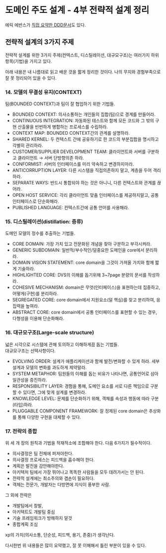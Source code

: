 # 도메인 주도 설계 - 4부 전략적 설계 정리
에릭 에반스가 [직접 요약한 DDD문서](https://domainlanguage.com/wp-content/uploads/2016/05/DDD_Reference_2015-03.pdf)도 있다.

## 전략적 설계의 3가지 주제 
전략적 설계를 위한 3가지 주제(컨텍스트, 디스틸레이션, 대규모구조)는 여러가지 하위 항목(기법)을 가지고 있다.  
  
아래 내용은 내 나름대로 읽고 배운 것을 짧게 정리한 것이다. 나의 무지와 경험부족으로 잘 못 정리되어 있을 수 있다.

### 14. 모델의 무결성 유지(CONTEXT)
팀(BOUNDED CONTEXT)과 팀이 잘 협업하기 위한 기법들.
* BOUNDED CONTEXT: 의사소통하는 개인들의 집합(팀)으로 경계를 만들어라.
* CONTINUOUS INTEGRATION: 자동화된 테스트와 함께 모든 코드와 그 밖의 구현 산출물을 빈번하게 병합하는 프로세스를 수립하라.
* CONTEXT MAP: BOUNDED CONTEXT간의 관계를 설명하라.
* SHARED KERNEL: 두 컨텍스트 간에 공유하기로 한 코드의 부분집합을 명시하고 각별히 관리하라.  
* CUSTOMER/SUPPLIER DEVELOPMENT TEAM: 클라이언트와 서버를 구분하고 클라이언트 → 서버 단방향의존 하라.  
* CONFORMIST: 서버의 인터페이스를 미리 약속하고 변경하지마라.  
* ANTICORRUPTION LAYER: 다른 시스템을 직접의존하지 말고, 계층을 두어 격리하라.  
* SEPARATE WAYS: 반드시 통합되야 하는 것은 아니니, 다른 컨텍스트와 관계를 끊어라.  
* OPEN HOST SERVICE: 각리 클라이언트 맞춤 인터페이스를 제공하지말고, 공통 인터페이스로 단순화해라.  
* PUBLISHED LANGUAGE: 컨텍스트간에 공통 언어를 사용해라.  

### 15. 디스틸레이션(distillation: 증류)
도메인 모델의 정수를 추출하는 기법들.
* CORE DOMAIN: 가장 가치 있고 전문화된 개념을 찾아 구분하고 부각시켜라.  
* GENERIC SUBDOMAIN: 일반적/부수적인/덜중요한 도메인을 core에서 분리하라.  
* DOMAIN VISION STATEMENT: core domain을 그것이 가져올 가치와 함께 짧게 기술하라.  
* HIGHLIGHTED CORE: DVS의 이해를 돕기위해 3~7page 분량의 문서를 작성하라.  
* COHESIVE MECHANISM: domain은 무엇(인터페이스)을 표현하는데 집중하고, 어떻게(구현)를 분리하라.  
* SEGREGATED CORE: core domain에서 지원요소(덜 핵심)를 찾고 분리하여, 응집력을 높여라.  
* ABSTRACT CORE: core domain에서 공통 인터페이스를 표현할 수 있는 경우, 다형성을 이용해 단순화해라.  

### 16. 대규모구조(Large-scale structure)
넓은 시각으로 시스템에 관해 토의하고 이해하게끔 돕는 기법들.  
대규모구조는 선택사항이다.
* EVOLVING ORDER: 설계가 애플리케이션과 함께 발전/변화할 수 있게 하라. 세부설계과 모델의 변화를 과도하게 제약말라.  
* SYSTEM METAPHOR: 팀원들의 이해를 돕는 비유가 나타나면, 공통언어로 삼아 일관성을 증진하라.  
* RESPONSIBILITY LAYER: 경험을 통해, 도메인 요소를 서로 다른 책임으로 구분할 수 있다면, 그에 맞게 설계를 변경하라.  
* KNOWLEDGE LEVEL: 문제를 단순화하기 위해, 객체를 속성과 행동에 따라 구분(타입)하라.  
* PLUGGABLE COMPONENT FRAMEWORK: 잘 정제된 core domain은 추상화를 통해 다양한 구현을 대체할 수 있다.

### 17. 전략의 종합
위 세 개 장의 원칙과 기법을 적재적소에 조합해야 한다.
다음 6가지가 필수적이다.
* 의사결정은 팀 전체에 퍼져야한다.
* 의사결정 프로세스는 피드백을 흡수해야 한다.
* 계획은 발전을 감안해야한다.
* 아키텍처 팀에서 가장 뛰어나고 똑똑한 사람들을 모두 데려가서는 안 된다.
* 전략적 설계에는 최소주의와 겸손이 필요하다.
* 객체는 전문가, 개발자는 다방면에 지식이 풍부한 사람.
  
  
그 외에 전략은 
* 개발팀에서 창발, 
* 아키텍트도 개발팀 중심
* 기술 프레임워크가 방해하지 말것
* 종합계획 조심
  
xp의 가치(의사소통, 단순성, 피드백, 용기, 존중)가 생각난다.

    
다시한번 위 내용들은 많이 요약했고, 잘 못 이해해서 틀린 부분이 있을 수 있다.


